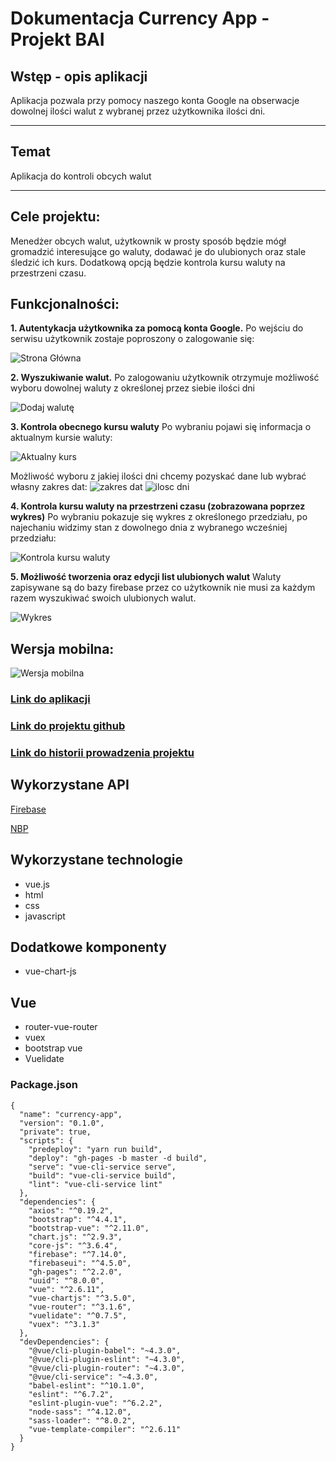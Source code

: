 # Dokumentacja Currency App - Projekt BAI

## Wstęp - opis aplikacji
Aplikacja pozwala przy pomocy naszego konta Google na obserwacje dowolnej ilości walut z wybranej przez użytkownika ilości dni.

***

## Temat
Aplikacja do kontroli obcych walut

***

## Cele projektu:
Menedżer obcych walut, użytkownik w prosty sposób będzie mógł gromadzić interesujące go waluty, dodawać je do ulubionych oraz stale śledzić ich kurs. Dodatkową opcją będzie kontrola kursu waluty na przestrzeni czasu.

## Funkcjonalności:

**1. Autentykacja użytkownika za pomocą konta Google.**
Po wejściu do serwisu użytkownik zostaje poproszony o zalogowanie się:

![Strona Główna](screens/SCREEN1.png)

**2. Wyszukiwanie walut.**
Po zalogowaniu użytkownik otrzymuje możliwość wyboru dowolnej waluty z określonej przez siebie ilości dni

![Dodaj walutę](screens/SCREEN2.png)

**3. Kontrola obecnego kursu waluty**
Po wybraniu pojawi się informacja o aktualnym kursie waluty:

![Aktualny kurs](screens/SCREEN3.png)

Możliwość wyboru z jakiej ilości dni chcemy pozyskać dane lub wybrać własny zakres dat:
![zakres dat](screens/SCREEN7.png)
![ilosc dni](screens/SCREEN8.png)

**4. Kontrola kursu waluty na przestrzeni czasu (zobrazowana poprzez wykres)**
Po wybraniu pokazuje się wykres z określonego przedziału, po najechaniu widzimy stan z dowolnego dnia z wybranego wcześniej przedziału:

![Kontrola kursu waluty](screens/SCREEN4.png)

**5. Możliwość tworzenia oraz edycji list ulubionych walut**
Waluty zapisywane są do bazy firebase przez co użytkownik nie musi za każdym razem wyszukiwać swoich ulubionych walut.

![Wykres](screens/SCREEN5.png)

## Wersja mobilna:

![Wersja mobilna](screens/SCREEN6.png)

### [Link do aplikacji](http://bai.v50.pl/)
### [Link do projektu github](https://github.com/szymonzalega/currency-app)
### [Link do historii prowadzenia projektu](https://github.com/szymonzalega/currency-app/projects/2)

## Wykorzystane API
[Firebase](https://firebase.google.com/docs/reference?hl=pl)

[NBP](https://api.nbp.pl/)

## Wykorzystane technologie
* vue.js
* html
* css
* javascript

## Dodatkowe komponenty
* vue-chart-js

## Vue
* router-vue-router
* vuex
* bootstrap vue
* Vuelidate

### Package.json
```
{
  "name": "currency-app",
  "version": "0.1.0",
  "private": true,
  "scripts": {
    "predeploy": "yarn run build",
    "deploy": "gh-pages -b master -d build",
    "serve": "vue-cli-service serve",
    "build": "vue-cli-service build",
    "lint": "vue-cli-service lint"
  },
  "dependencies": {
    "axios": "^0.19.2",
    "bootstrap": "^4.4.1",
    "bootstrap-vue": "^2.11.0",
    "chart.js": "^2.9.3",
    "core-js": "^3.6.4",
    "firebase": "^7.14.0",
    "firebaseui": "^4.5.0",
    "gh-pages": "^2.2.0",
    "uuid": "^8.0.0",
    "vue": "^2.6.11",
    "vue-chartjs": "^3.5.0",
    "vue-router": "^3.1.6",
    "vuelidate": "^0.7.5",
    "vuex": "^3.1.3"
  },
  "devDependencies": {
    "@vue/cli-plugin-babel": "~4.3.0",
    "@vue/cli-plugin-eslint": "~4.3.0",
    "@vue/cli-plugin-router": "~4.3.0",
    "@vue/cli-service": "~4.3.0",
    "babel-eslint": "^10.1.0",
    "eslint": "^6.7.2",
    "eslint-plugin-vue": "^6.2.2",
    "node-sass": "^4.12.0",
    "sass-loader": "^8.0.2",
    "vue-template-compiler": "^2.6.11"
  }
}
```
